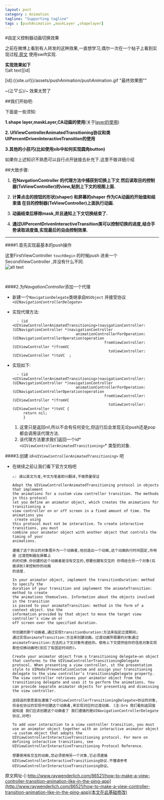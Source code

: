 ```yaml
---
layout: post
category : Animation
tagline: "Supporting tagline"
tags : [pushAnimation ,maskLayer ,shapelayer]
---
```

#自定义控制器动画切换效果

之前在微博上看到有人转发的这种效果,一直想学习,偶尔一次在一个帖子上看到实现过程,[原文][raywenderlichURL] 使用swift实现.

[raywenderlichURL]: http://25.io/mou/ "Markdown editor on Mac OS X"


**实现效果如下**
<br>
![alt text][id]

[id]:{{site.url}}/assets/pushAnimation/pushAnimation.gif "最终效果图""
<!--[id]:../assets/pushAnimation/pushAnimation.gif "最终效果图"
-->
~\(≧▽≦)/~ 效果太赞了 

##我们开始吧:

下面是一些须知:

**1.shape layer,maskLayer,CA动画的使用**(关于[layer的使用][LayerURL])

[LayerURL]:layer.html

**2. UIViewControllerAnimatedTransitioning协议和类UIPercentDrivenInteractiveTransition的使用**

**3.其他的小技巧(比如使用xib中如何实现圆角button)**

如果你上述知识不熟悉可以自行点开链接去补充下.这里不做详细介绍

##大致步骤:
1. **在NavgationController 的代理方法中捕获到切换上下文 然后读取目的控制器(ToViewController)的view,贴到上下文的视图上面.**

2. **计算点击的按钮的形状(shaper)  和屏幕的shaper 作为CA动画的开始值和结束值 在目的控制器(ToViewController)上面执行动画.**

3. **动画结束后移除mask,并且通知上下文切换结束了.**

4. **通过UIPercentDrivenInteractiveTransition类可以控制切换的进度,结合手势读取进度值,实现最后的自由控制效果.**

---

####1.首先实现最基本的push操作


这里FirstViewController `touchBegin` 的时候push 进来一个SecondViewController ,并没有什么不同.
<br>
![alt text][easypushid]

[easypushid]:{{site.url}}/assets/pushAnimation/easyPushAnimation.gif "最基本的push"
<!--[easypushid]:../assets/pushAnimation/easyPushAnimation.gif "最基本的push"
-->

<br>

####2.为*NavgationController*添加一个代理
* 新建一个`NavigationDelegate`类继承自`NSObject` 并接受协议 *`<UINavigationControllerDelegate>`*
* 实现代理方法:

		- (id <UIViewControllerAnimatedTransitioning>)navigationController:(UINavigationController *)navigationController
                                   animationControllerForOperation:(UINavigationControllerOperation)operation
                                                fromViewController:(UIViewController *)fromVC
                                                  toViewController:(UIViewController *)toVC  ;
* 实现如下:


		- (id <UIViewControllerAnimatedTransitioning>)navigationController:(UINavigationController *)navigationController
                                   animationControllerForOperation:(UINavigationControllerOperation)operation
                                                fromViewController:(UIViewController *)fromVC
                                                  toViewController:(UIViewController *)toVC {
		   return nil;
		   }

	1. 这里只是返回nil,所以不会有任何变化,但运行后会发现无论push还是pop都会调用该代理方法.
	2. 该代理方法要求我们返回一个id*`<UIViewControllerAnimatedTransitioning>`* 类型的对象.




####3.创建 *id`<UIViewControllerAnimatedTransitioning>`* 吧

*	在继续之前让我们看下官方文档吧 
	
		⚠️: 请以英文为准,中文为笔者即兴翻译,不做质量保证 
		
		Adopt the UIViewControllerAnimatedTransitioning protocol in objects that implement 
		the animations for a custom view controller transition. The methods in this protocol 
		let you define an animator object, which creates the animations for transitioning a 
		view controller on or off screen in a fixed amount of time. The animations you
		 create using 
		this protocol must not be interactive. To create interactive transitions, you must 
		combine your animator object with another object that controls the timing of your 
		animations. 
		
		遵循了这个协议的对象晋升为一个动画者,他创造出一个动画,这个动画执行时间固定,作用是 过渡控制器在屏幕上
		的的切换.你创建的这个动画者是没有交互的,想要创建有交互的 你得结合另一个对象(后面讲到)来控制你的动画
		的进度.
		
		In your animator object, implement the transitionDuration: method to specify the 
		duration of your transition and implement the animateTransition: method to create 
		the animations themselves. Information about the objects involved in the transition 
		is passed to your animateTransition: method in the form of a context object. Use the 
		information provided by that object to move the target view controller’s view on or 
		off screen over the specified duration.
		
		你创建的那个动画者,通过实现transitionDuration:方法来指定过渡期间;  
		通过实现animateTransition:方法来创建动画。过渡动画所需要的对象通过animateTransition:方法的上下文对象传递给你。使用上下文提供给你的信息对象实现那些切换动画吧(别忘了有固定时间的)。

		Create your animator object from a transitioning delegate—an object that conforms to the UIViewControllerTransitioningDelegate protocol. When presenting a view controller, st the presentation style to UIModalPresentationCustom and assign your transitioning delegate to the view controller’s transitioningDelegate property. The view controller retrieves your animator object from the transitioning delegate and uses it to perform the animations. You can provide separate animator objects for presenting and dismissing the view controller.
		
		这段话的意思是在遵循了<UIViewControllerTransitioningDelegate>协议的对象,将会在协议的实现中创建这个动画者,来实现对应的过渡动画. (注:bro 我们看到返回值就知道 我们应该创建这个动画者了 我们遵循的是UINavigationControllerDelegate协议,对吧)
		
		To add user interaction to a view controller transition, you must use an animator object together with an interactive animator object—a custom object that adopts the UIViewControllerInteractiveTransitioning protocol. For more on defining interactive transitions, see UIViewControllerInteractiveTransitioning Protocol Reference.
		
		想要使用有交互的动画,您必须使用另一个对象,它必须遵循UIViewControllerInteractiveTransitioning协议.不懂请参考UIViewControllerInteractiveTransitioning协议。










 
原文网址-[-http://www.raywenderlich.com/86521/how-to-make-a-view-controller-transition-animation-like-in-the-ping-app](http://www.raywenderlich.com/86521/how-to-make-a-view-controller-transition-animation-like-in-the-ping-app)(本文在此基础修改)

